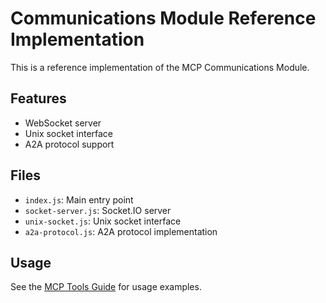 # Communications Module Reference Implementation

This is a reference implementation of the MCP Communications Module.

## Features

- WebSocket server
- Unix socket interface
- A2A protocol support

## Files

- `index.js`: Main entry point
- `socket-server.js`: Socket.IO server
- `unix-socket.js`: Unix socket interface
- `a2a-protocol.js`: A2A protocol implementation

## Usage

See the [MCP Tools Guide](../../docs/mcp-tools-guide.md) for usage examples.

